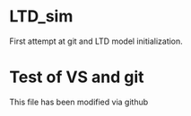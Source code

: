 # LTD_sim
First attempt at git and LTD model initialization.
# Test of VS and git
This file has been modified via github
